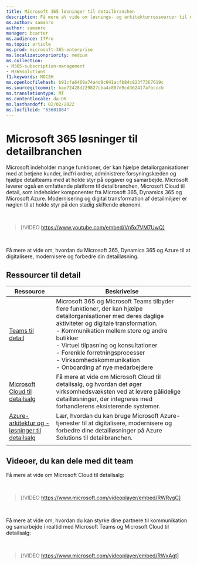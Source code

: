 ```yaml
---
title: Microsoft 365 løsninger til detailbranchen
description: Få mere at vide om løsnings- og arkitekturressourcer til detailbranchen ved hjælp Microsoft 365
ms.author: samanro
author: samanro
manager: bcarter
ms.audience: ITPro
ms.topic: article
ms.prod: microsoft-365-enterprise
ms.localizationpriority: medium
ms.collection:
- M365-subscription-management
- M365solutions
f1.keywords: NOCSH
ms.openlocfilehash: b91cfa6469a74a4d9c041acfb84c823f7367619c
ms.sourcegitcommit: bae72428d229827cba4c807d9cd362417afbcccb
ms.translationtype: MT
ms.contentlocale: da-DK
ms.lasthandoff: 02/02/2022
ms.locfileid: "63601084"
---
```

# <a name="microsoft-365-solutions-for-the-retail-industry"></a>Microsoft 365 løsninger til detailbranchen

Microsoft indeholder mange funktioner, der kan hjælpe detailorganisationer med at betjene kunder, indfri ordrer, administrere forsyningskæden og hjælpe detailteams med at holde styr på opgaver og samarbejde. Microsoft leverer også en omfattende platform til detailbranchen, Microsoft Cloud til detail, som indeholder komponenter fra Microsoft 365, Dynamics 365 og Microsoft Azure. Modernisering og digital transformation af detailmiljøer er nøglen til at holde styr på den stadig skiftende økonomi.

<br>

> [!VIDEO https://www.youtube.com/embed/Vn5x7VM7UwQ]

<br>

Få mere at vide om, hvordan du Microsoft 365, Dynamics 365 og Azure til at digitalisere, modernisere og forbedre din detailløsning.

## <a name="resources-for-retail"></a>Ressourcer til detail

|Ressource |Beskrivelse  |
|---------|---------|
|[Teams til detail](/microsoftteams/expand-teams-across-your-org/teams-for-retail-landing-page)    |  Microsoft 365 og Microsoft Teams tilbyder flere funktioner, der kan hjælpe detailorganisationer med deres daglige aktiviteter og digitale transformation. <br>- Kommunikation mellem store og andre butikker <br>- Virtuel tilpasning og konsultationer <br>- Forenkle forretningsprocesser <br>- Virksomhedskommunikation <br>- Onboarding af nye medarbejdere    |
|[Microsoft Cloud til detailsalg](/industry/retail/overview)  | Få mere at vide om Microsoft Cloud til detailsalg, og hvordan det øger virksomhedsvæksten ved at levere pålidelige detailløsninger, der integreres med forhandlerens eksisterende systemer.     |
|[Azure-arkitektur og -løsninger til detailsalg](/azure/architecture/industries/retail)| Lær, hvordan du kan bruge Microsoft Azure-tjenester til at digitalisere, modernisere og forbedre dine detailløsninger på Azure Solutions til detailbranchen. |
| | |

## <a name="videos-you-can-share-with-your-team"></a>Videoer, du kan dele med dit team

Få mere at vide om Microsoft Cloud til detailsalg:

<br>

> [!VIDEO https://www.microsoft.com/videoplayer/embed/RWRygC]

<br>

Få mere at vide om, hvordan du kan styrke dine partnere til kommunikation og samarbejde i realtid med Microsoft Teams og Microsoft Cloud til detailsalg:

<br>

> [!VIDEO https://www.microsoft.com/videoplayer/embed/RWxAgt]

<br>